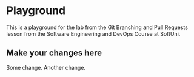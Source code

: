 # Playground

This is a playground for the lab from the Git Branching and Pull Requests lesson from the Software Engineering and DevOps Course at SoftUni.

## Make your changes here

Some change.
Another change.
